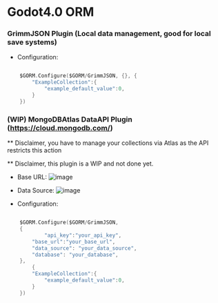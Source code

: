 # Godot4.0 ORM

### GrimmJSON Plugin (Local data management, good for local save systems)
- Configuration: 
```go

	$GORM.Configure($GORM/GrimmJSON, {}, {
		"ExampleCollection":{
			"example_default_value":0,
		}
	})

```

### (WIP) MongoDBAtlas DataAPI Plugin (https://cloud.mongodb.com/)
** Disclaimer, you have to manage your collections via Atlas as the API restricts this action

** Disclaimer, this plugin is a WIP and not done yet.

- Base URL:
![image](https://github.com/grimmtotal/GORM/assets/83027121/315390e3-f9e5-4abc-bd4a-0287748c6a71)


- Data Source:
![image](https://github.com/grimmtotal/GORM/assets/83027121/e608447e-5e22-4dec-8fe3-f82146453991)


- Configuration: 
```go

	$GORM.Configure($GORM/GrimmJSON,
	{
      		"api_key":"your_api_key",
		"base_url":"your_base_url",
		"data_source": "your_data_source",
		"database": "your_database",
	},
    	{
		"ExampleCollection":{
			"example_default_value":0,
		}
	})

```
